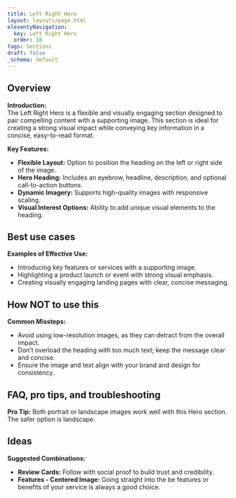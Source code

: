 ```yaml
---
title: Left Right Hero
layout: layouts/page.html
eleventyNavigation:
  key: Left Right Hero
  order: 18
tags: Sections
draft: false
_schema: default
---
```

## Overview
**Introduction:**  
The Left Right Hero is a flexible and visually engaging section designed to pair compelling content with a supporting image. This section is ideal for creating a strong visual impact while conveying key information in a concise, easy-to-read format.

**Key Features:**  
- **Flexible Layout:** Option to position the heading on the left or right side of the image.
- **Hero Heading:** Includes an eyebrow, headline, description, and optional call-to-action buttons.
- **Dynamic Imagery:** Supports high-quality images with responsive scaling.
- **Visual Interest Options:** Ability to add unique visual elements to the heading.

## Best use cases
**Examples of Effective Use:**  
- Introducing key features or services with a supporting image.
- Highlighting a product launch or event with strong visual emphasis.
- Creating visually engaging landing pages with clear, concise messaging.

## How **NOT** to use this
**Common Missteps:**  
- Avoid using low-resolution images, as they can detract from the overall impact.
- Don’t overload the heading with too much text; keep the message clear and concise.
- Ensure the image and text align with your brand and design for consistency.

## FAQ, pro tips, and troubleshooting
**Pro Tip:** Both portrait or landscape images work well with this Hero section. The safer option is landscape.

## Ideas
**Suggested Combinations:**  
- **Review Cards:** Follow with social proof to build trust and credibility.
- **Features - Centered Image:** Going straight into the be features or benefits of your service is always a good choice.
